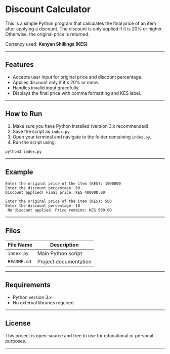 # Discount Calculator 

This is a simple Python program that calculates the final price of an item after applying a discount. The discount is only applied if it is 20% or higher. Otherwise, the original price is returned.

Currency used: **Kenyan Shillings (KES)**

---

## Features

- Accepts user input for original price and discount percentage.
- Applies discount only if it's 20% or more.
- Handles invalid input gracefully.
- Displays the final price with comma formatting and KES label.

---

##  How to Run

1. Make sure you have Python installed (version 3.x recommended).
2. Save the script as `index.py`.
3. Open your terminal and navigate to the folder containing `index.py`.
4. Run the script using:

```bash
python3 index.py
```

---

## Example

```text
Enter the original price of the item (KES): 1000000
Enter the discount percentage: 60
Discount applied! Final price: KES 400000.00
```

```text
Enter the original price of the item (KES): 500
Enter the discount percentage: 10
 No discount applied. Price remains: KES 500.00
```

---

## Files

| File Name      | Description                        |
|----------------|------------------------------------|
| `index.py`     | Main Python script                 |
| `README.md`    | Project documentation              |

---

## Requirements

- Python version 3.x
- No external libraries required

---

## License

This project is open-source and free to use for educational or personal purposes.

---


